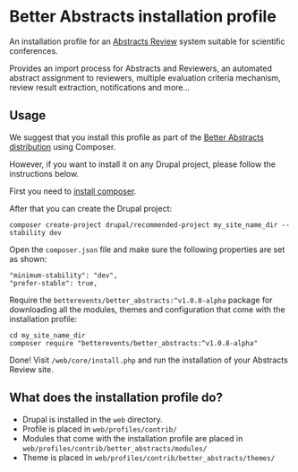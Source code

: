 # Better Abstracts installation profile

An installation profile for an [Abstracts Review](https://betterevents.io/abstracts-review) system suitable for scientific conferences.

Provides an import process for Abstracts and Reviewers, an automated abstract assignment to reviewers, multiple evaluation criteria mechanism, review result extraction, notifications and more...

## Usage
We suggest that you install this profile as part of the [Better Abstracts distribution](https://github.com/betterevents/better-abstracts-project) using Composer.

However, if you want to install it on any Drupal project, please follow the instructions below.

First you need to [install composer](https://getcomposer.org/doc/00-intro.md#installation-linux-unix-macos).

After that you can create the Drupal project:

```
composer create-project drupal/recommended-project my_site_name_dir --stability dev
```

Open the `composer.json` file and make sure the following properties are set as shown:
```
"minimum-stability": "dev",
"prefer-stable": true,
```

Require the `betterevents/better_abstracts:^v1.0.8-alpha` package for downloading all the modules, themes and configuration that come with the installation profile:

```
cd my_site_name_dir
composer require "betterevents/better_abstracts:^v1.0.8-alpha"
```

Done! Visit `/web/core/install.php` and run the installation of your Abstracts Review site.

## What does the installation profile do?

* Drupal is installed in the `web` directory.
* Profile is placed in `web/profiles/contrib/`
* Modules that come with the installation profile are placed in `web/profiles/contrib/better_abstracts/modules/`
* Theme is placed in `web/profiles/contrib/better_abstracts/themes/`

